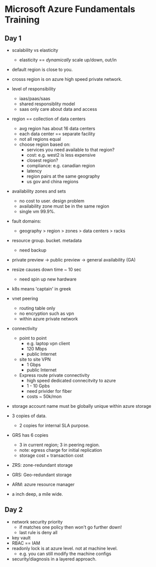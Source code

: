 # Microsoft Azure Fundamentals Training

## Day 1

* scalability vs elasticity
  * elasticity == *dynamically* scale up/down, out/in
* default  region is close to you.
* crosss region is on azure high speed private network.

* level of responsibility
  * iaas/paas/saas
  * shared responsiblity model
  * saas only care about data and access

* region == collection of data centers
  * avg region has about 16 data centers
  * each data center == separate facility
  * not all regions equal
  * choose region based on:
    * services you need available to that region?
    * cost: e.g. west2 is less expensive
    * closest region?
    * compliance: e.g. canadian region
    * latency
    * region pairs at the same geography
    * us gov and china regions

* availability zones and sets
  * no cost to user. design problem
  * availability zone must be in the same region
  * single vm 99.9%.
* fault domains:
  * geography > region > zones > data centers > racks

* resource group. bucket. metadata
  * need backup
* private preview -> public preview -> general availability (GA)

* resize causes down time ~ 10 sec
  * need spin up new hardware
* k8s means 'captain' in greek
* vnet peering
  * routing table only
  * no encryption such as vpn
  * within azure private network
* connectivity
  * point to point
    * e.g. laptop vpn client
    * 120 Mbps
    * public Internet
  * site to site VPN
    * 1 Gbps
    * public Internet
  * Express route private connectivity
    * high speed dedicated connecitvity to azure
    * 1 - 10 Gpbs
    * need privider for fiber
    * costs ~ 50k/mon
* storage account name must be globally unique within azure storage
* 3 copies of data. 
  * 2 copies for internal SLA purpose.
* GRS has 6 copies
  * 3 in current region; 3 in peering region.
  * note: egress charge for initial replication
  * storage cost + transaction cost
* ZRS: zone-redundant storage
* GRS: Geo-redundant storage
* ARM: azure resource manager
* a inch deep, a mile wide.

## Day 2

* network security priority
  * if matches one policy then won't go further down!
  * last rule is deny all
* key vault
* RBAC == IAM
* readonly lock is at azure level. not at machine level.
  * e.g. you can still modify the machine configs
* security/diagnosis in a layered approach.
